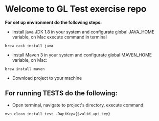 # Welcome to GL Test exercise repo

**For set up environment do the following steps:**
- Install java JDK 1.8 in your system and configurate global JAVA_HOME variable, on Mac execute command in terminal
```
brew cask install java
```
- Install Maven 3 in your system and configurate global MAVEN_HOME variable, on Mac:
```
brew install maven
```
- Download project to your machine

## For running TESTS do the following: 
- Open terminal, navigate to project's directory, execute command 
```
mvn clean install test -DapiKey={$valid_api_key} 
```


